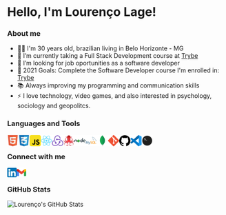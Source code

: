 # Hello, I'm Lourenço Lage!

### About me

- 👨‍💻 I'm 30 years old, brazilian living in Belo Horizonte - MG
- 🌱 I’m currently taking a Full Stack Development course at [Trybe](https://www.betrybe.com/)
- 👯 I’m looking for job oportunities as a software developer
- 🥅 2021 Goals: Complete the Software Developer course I'm enrolled in: [Trybe](https://www.betrybe.com/)
- 📚 Always improving my programming and communication skills
- ⚡ I love technology, video games, and also interested in psychology, sociology and geopolitcs.

### Languages and Tools

<img align="left" alt="HTML5" width="26px" src="icons/html5.png" />
<img align="left" alt="CSS3" width="26px" src="icons/css3.png" />
<img align="left" alt="JavaScript" width="26px" src="icons/javascript.png" />
<img align="left" alt="React" width="26px" src="icons/react.png" />
<img align="left" alt="Redux" width="26px" src="icons/redux.png" />
<img align="left" alt="RTL" width="26px" src="icons/rtl.png" />
<img align="left" alt="NodeJS" width="26px" src="icons/nodejs.png" />
<img align="left" alt="MySQL" width="26px" src="icons/mysql.png" />
<img align="left" alt="MongoDB" width="26px" src="icons/mongodb.png" />
<img align="left" alt="Git" width="26px" src="icons/git.png" />
<img align="left" alt="GitHub" width="26px" src="icons/github.png" />
<img align="left" alt="Visual Studio Code" width="26px" src="icons/vscode.png" />
<img align="left" alt="Terminal" width="26px" src="icons/terminal.png" />

<br />

### Connect with me

[<img align="left" alt="Lourenço Lage | LinkedIn" width="22px" src="icons/linkedin.png" />](https://www.linkedin.com/in/lourencolage/)
[<img align="left" alt="Lourenço Lage | Email" width="22px" src="icons/gmail.png" />](mailto:loulage@gmail.com)

<br />

### GitHub Stats

<img align="left" alt="Lourenço's GitHub Stats" src="https://github-readme-stats.vercel.app/api/?username=loulage&show_icons=true&theme=radical&hide_border=true" />

<!--
** This is a ✨ _special_ ✨ repository because its `README.md` (this file) appears on your GitHub profile.

Here are some ideas to get you started:

- 🔭 I’m currently working on ...
- 🌱 I’m currently learning ...
- 👯 I’m looking to collaborate on ...
- 🤔 I’m looking for help with ...
- 💬 Ask me about ...
- 📫 How to reach me: ...
- 😄 Pronouns: ...
- ⚡ Fun fact: ...
-->
